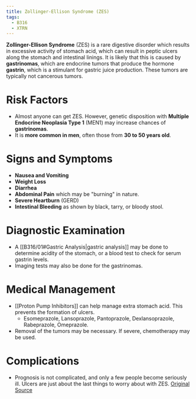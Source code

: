 ```yaml
---
title: Zollinger-Ellison Syndrome (ZES)
tags:
  - B316
  - XTRN
---
```

**Zollinger-Ellison Syndrome** (ZES) is a rare digestive disorder which results in excessive activity of stomach acid, which can result in peptic ulcers along the stomach and intestinal linings. It is likely that this is caused by **gastrinomas**, which are endocrine tumors that produce the hormone **gastrin**, which is a stimulant for gastric juice production. These tumors are typically not cancerous tumors.

# Risk Factors
- Almost anyone can get ZES. However, genetic disposition with **Multiple Endocrine Neoplasia Type 1** (MEN1) may increase chances of **gastrinomas**.
- It is **more common in men**, often those from **30 to 50 years old**.
# Signs and Symptoms
- **Nausea and Vomiting**
- **Weight Loss**
- **Diarrhea**
- **Abdominal Pain** which may be "burning" in nature.
- **Severe Heartburn** (GERD)
- **Intestinal Bleeding** as shown by black, tarry, or bloody stool.
# Diagnostic Examination
- A [[B316/01#Gastric Analysis|gastric analysis]] may be done to determine acidity of the stomach, or a blood test to check for serum gastrin levels.
- Imaging tests may also be done for the gastrinomas.
# Medical Management
- [[Proton Pump Inhibitors]] can help manage extra stomach acid. This prevents the formation of ulcers.
	- Esomeprazole, Lansoprazole, Pantoprazole, Dexlansoprazole, Rabeprazole, Omeprazole.
- Removal of the tumors may be necessary. If severe, chemotherapy may be used.
# Complications
- Prognosis is not complicated, and only a few people become seriously ill. Ulcers are just about the last things to worry about with ZES.
[Original Source](https://www.hopkinsmedicine.org/health/conditions-and-diseases/zollingerellison-syndrome)